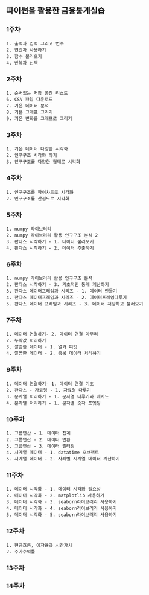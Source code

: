 ## 파이썬을 활용한 금융통계실습

### 1주차
    1. 출력과 입력 그리고 변수
    2. 연산자 사용하기
    3. 함수 불러오기
    4. 반복과 선택
### 2주차
    1. 순서있는 저장 공간 리스트
    6. CSV 파일 다운로드
    7. 기온 데이터 분석
    8. 기본 그래프 그리기
    9. 기온 변화를 그래프로 그리기

### 3주차
    1. 기온 데이터 다양한 시각화
    2. 인구구조 시각화 하기
    3. 인구구조를 다양한 형태로 시각화

### 4주차
    1. 인구구조를 파이차트로 시각화
    2. 인구구조를 산점도로 시각화

### 5주차
    1. numpy 라이브러리
    2. numpy 라이브러리 활용 인구구조 분석 2
    3. 판다스 시작하기 - 1. 데이터 불러오기
    4. 판다스 시작하기 - 2. 데이터 추출하기

### 6주차
    1. numpy 라이브러리 활용 인구구조 분석
    2. 판다스 시작하기 - 3. 기초적인 통계 계산하기
    3. 판다스 데이터프레임과 시리즈 - 1. 데이터 만들기
    4. 판다스 데이터프레임과 시리즈 - 2. 데이터프레임다루기
    5. 판다스 데이터 프레임과 시리즈 - 3. 데이터 저장하고 불러오기

### 7주차
    1. 데이터 연결하기- 2. 데이터 연결 마무리
    2. 누락값 처리하기
    3. 깔끔한 데이터 - 1. 열과 피벗
    4. 깔끔한 데이터 - 2. 중복 데이터 처리하기

### 9주차
    1. 데이터 연결하기- 1. 데이터 연결 기초
    2. 판다스 - 자료형 - 1. 자료형 다루기
    3. 문자열 처리하기 - 1. 문자열 다루기와 메서드
    4. 문자열 처리하기 - 1. 문자열 숫자 포멧팅
### 10주차
    1. 그룹연산 - 1. 데이터 집계
    2. 그룹연산 - 2. 데이터 변환
    3. 그룹연산 - 3. 데이터 필터링
    4. 시계열 데이터 - 1. datatime 오브젝트
    5. 시계열 데이터 - 2. 사례별 시계열 데이터 계산하기

### 11주차
    1. 데이터 시각화 - 1. 데이터 시각화 필요성
    2. 데이터 시각화 - 2. matplotlib 사용하기
    3. 데이터 시각화 - 3. seaborn라이브러리 사용하기
    4. 데이터 시각화 - 4. seaborn라이브러리 사용하기
    5. 데이터 시각화 - 5. seaborn라이브러리 사용하기

### 12주차
    1. 현금흐름, 이자율과 시간가치
    2. 주가수익률

### 13주차

### 14주차